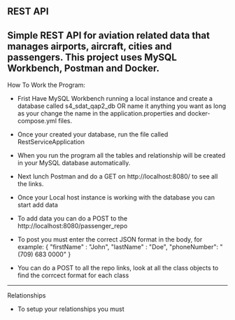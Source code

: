 REST API
-------------------------------------------------------------------------------------------------------------------------
Simple REST API for aviation related data that manages airports, aircraft, cities and passengers.
This project uses MySQL Workbench, Postman and Docker.
-------------------------------------------------------------------------------------------------------------------------
How To Work the Program:

 - Frist Have MySQL Workbench running a local instance and create a database called s4_sdat_qap2_db
   OR name it anything you want as long as your change the name in the application.properties and docker-compose.yml files.
   
 - Once your created your database, run the file called RestServiceApplication
 - When you run the program all the tables and relationship will be created in your MySQL database automatically.

 - Next lunch Postman and do a GET on http://localhost:8080/ to see all the links.
 - Once your Local host instance is working with the database you can start add data
 - To add data you can do a POST to the http://localhost:8080/passenger_repo
 - To post you must enter the correct JSON format in the body, for example:
                         {
                         "firstName" : "John",
                         "lastName" : "Doe",
                         "phoneNumber": "(709) 683 0000"
                         }
 - You can do a POST to all the repo links, look at all the class objects to find the corrcect format for each class
--------------------------------------------------------------------------------------------------------------------------------
Relationships

- To setup your relationships you must 
